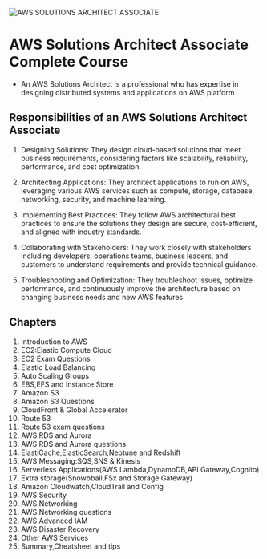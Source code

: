 ![AWS SOLUTIONS ARCHITECT ASSOCIATE](https://d1.awsstatic.com/training-and-certification/certification-badges/AWS-Certified-Solutions-Architect-Associate_badge.3419559c682629072f1eb968d59dea0741772c0f.png)

# AWS Solutions Architect Associate Complete Course
- An AWS Solutions Architect is a professional who has expertise in designing distributed systems and applications on AWS platform

## Responsibilities of an AWS Solutions Architect Associate
 1. Designing Solutions: They design cloud-based solutions that meet business requirements, considering factors like scalability, reliability, performance, and cost optimization.

 2. Architecting Applications: They architect applications to run on AWS, leveraging various AWS services such as compute, storage, database, networking, security, and machine learning.

 3. Implementing Best Practices: They follow AWS architectural best practices to ensure the solutions they design are secure, cost-efficient, and aligned with industry standards.

4. Collaborating with Stakeholders: They work closely with stakeholders including developers, operations teams, business leaders, and customers to understand requirements and provide technical guidance.

5. Troubleshooting and Optimization: They troubleshoot issues, optimize performance, and continuously improve the architecture based on changing business needs and new AWS features.

## Chapters
1. Introduction to AWS
2. EC2:Elastic Compute Cloud
3. EC2 Exam Questions
4. Elastic Load Balancing
5. Auto Scaling Groups
6. EBS,EFS and Instance Store
7. Amazon S3
8. Amazon S3 Questions
9. CloudFront & Global Accelerator
10. Route 53
11. Route 53 exam questions
12. AWS RDS and Aurora
13. AWS RDS and Aurora questions
14. ElastiCache,ElasticSearch,Neptune and Redshift
15. AWS Messaging:SQS,SNS & Kinesis
16. Serverless Applications(AWS Lambda,DynamoDB,API Gateway,Cognito)
17. Extra storage(Snowbball,FSx and Storage Gateway)
18. Amazon Cloudwatch,CloudTrail and Config
19. AWS Security
20. AWS Networking
21. AWS Networking questions
22. AWS Advanced IAM
23. AWS Disaster Recovery
24. Other AWS Services
25. Summary,Cheatsheet and tips

